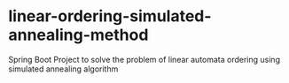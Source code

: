 # linear-ordering-simulated-annealing-method
Spring Boot Project to solve the problem of linear automata ordering using simulated annealing algorithm
